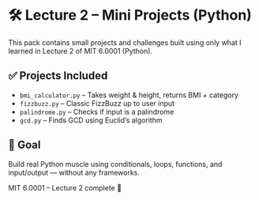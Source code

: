 # 🛠️ Lecture 2 – Mini Projects (Python)

This pack contains small projects and challenges built using only what I learned in Lecture 2 of MIT 6.0001 (Python).

## ✅ Projects Included

- `bmi_calculator.py` – Takes weight & height, returns BMI + category
- `fizzbuzz.py` – Classic FizzBuzz up to user input
- `palindrome.py` – Checks if input is a palindrome
- `gcd.py` – Finds GCD using Euclid’s algorithm

## 📌 Goal

Build real Python muscle using conditionals, loops, functions, and input/output — without any frameworks.

MIT 6.0001 – Lecture 2 complete 💪